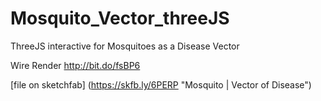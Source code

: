 # Mosquito_Vector_threeJS
ThreeJS interactive for Mosquitoes as a Disease Vector



Wire Render http://bit.do/fsBP6

[file on sketchfab] (https://skfb.ly/6PERP "Mosquito | Vector of Disease")
